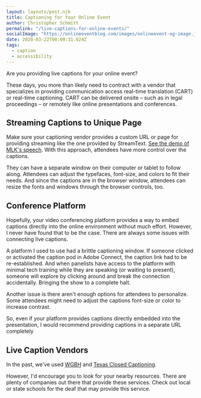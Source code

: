 ```yaml
---
layout: layouts/post.njk
title: Captioning for Your Online Event
author: Christopher Schmitt
permalink: "/live-captions-for-online-events/"
socialImage: "https://onlineeventblog.com/images/onlineevent-og-image.jpg"
date: 2020-03-22T00:09:31.824Z
tags:
  - caption
  - accessibility
---
```


Are you providing live captions for your online event?

These days, you more than likely need to contract with a vendor that specializes in providing communication access real-time translation (CART) or real-time captioning. CART can be delivered onsite – such as in legal proceedings – or remotely like online presentations and conferences.

## Streaming Captions to Unique Page

Make sure your captioning vendor provides a custom URL or page for providing streaming like the one provided by StreamText. [See the demo of MLK's speech](https://www.streamtext.net/player?event=IHaveADream). With this approach, attendees have more control over the captions.

They can have a separate window on their computer or tablet to follow along. Attendees can adjust the typefaces, font-size, and colors to fit their needs. And since the captions are in the browser window, attendees can resize the fonts and windows through the browser controls, too.

## Conference Platform

Hopefully, your video conferencing platform provides a way to embed captions directly into the online environment without much effort. However, I never have found that to be the case. There are always some issues with connecting live captions.

A platform I used to use had a brittle captioning window. If someone clicked or activated the caption pod in Adobe Connect, the caption link had to be re-established. And when panelists have access to the platform with minimal tech training while they are speaking (or waiting to present), someone will explore by clicking around and break the connection accidentally. Bringing the show to a complete halt.

Another issue is there aren't enough options for attendees to personalize. Some attendees might need to adjust the captions font-size or color to increase contrast.

So, even if your platform provides captions directly embedded into the presentation, I would recommend providing captions in a separate URL completely

## Live Caption Vendors

In the past, we've used [WGBH](https://www.wgbh.org/foundation/what-we-do/media-access-group) and [Texas Closed Captioning](http://www.texascaption.com/).

However, I'd encourage you to look for your nearby resources. There are plenty of companies out there that provide these services. Check out local or state schools for the deaf that may provide this service.
